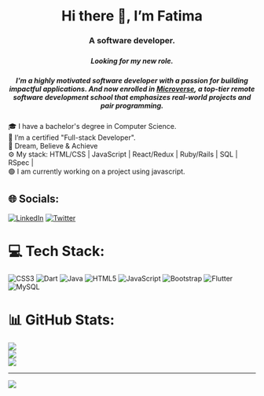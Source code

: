 
<div align="center">
 

  <h1>Hi there 👋, I’m Fatima</h1>
  <h3>A software developer.<h3>
  <h5>Looking for my new role.<h5>
   
<p>I'm a highly motivated software developer with a passion for building impactful applications. And now enrolled in <a href="https://www.microverse.org/">Microverse</a>, a top-tier remote software development school that emphasizes real-world projects and pair programming.<p>
    
</div>

🎓 I have a bachelor's degree in Computer Science.<br>
🏃 I’m a certified "Full-stack Developer".<br>
💯 Dream, Believe & Achieve<br>
⚙️ My stack: HTML/CSS | JavaScript | React/Redux | Ruby/Rails | SQL | RSpec |<br>
🟢 I am currently working on a project using javascript.<br>



## 🌐 Socials:
[![LinkedIn](https://img.shields.io/badge/LinkedIn-%230077B5.svg?logo=linkedin&logoColor=white)](https://www.linkedin.com/in/fatima-najafi-75424a23a/) [![Twitter](https://img.shields.io/badge/Twitter-%231DA1F2.svg?logo=Twitter&logoColor=white)](https://twitter.com/FatimaNajafi6) 

# 💻 Tech Stack:
![CSS3](https://img.shields.io/badge/css3-%231572B6.svg?style=for-the-badge&logo=css3&logoColor=white) ![Dart](https://img.shields.io/badge/dart-%230175C2.svg?style=for-the-badge&logo=dart&logoColor=white) ![Java](https://img.shields.io/badge/java-%23ED8B00.svg?style=for-the-badge&logo=java&logoColor=white) ![HTML5](https://img.shields.io/badge/html5-%23E34F26.svg?style=for-the-badge&logo=html5&logoColor=white) ![JavaScript](https://img.shields.io/badge/javascript-%23323330.svg?style=for-the-badge&logo=javascript&logoColor=%23F7DF1E) ![Bootstrap](https://img.shields.io/badge/bootstrap-%23563D7C.svg?style=for-the-badge&logo=bootstrap&logoColor=white) ![Flutter](https://img.shields.io/badge/Flutter-%2302569B.svg?style=for-the-badge&logo=Flutter&logoColor=white) ![MySQL](https://img.shields.io/badge/mysql-%2300f.svg?style=for-the-badge&logo=mysql&logoColor=white)
# 📊 GitHub Stats:
![](https://github-readme-stats.vercel.app/api?username=SaeqaSultani&theme=vue-dark&hide_border=false&include_all_commits=true&count_private=true)<br/>
![](https://github-readme-streak-stats.herokuapp.com/?user=SaeqaSultani&theme=vue-dark&hide_border=false)<br/>
![](https://github-readme-stats.vercel.app/api/top-langs/?username=SaeqaSultani&theme=vue-dark&hide_border=false&include_all_commits=true&count_private=true&layout=compact)

---
[![](https://visitcount.itsvg.in/api?id=SaeqaSultani&icon=0&color=0)](https://visitcount.itsvg.in)
